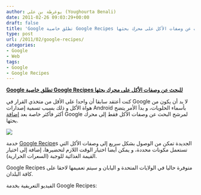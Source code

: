 ```yaml
---
author: يوغرطة بن علي (Youghourta Benali)
date: 2011-02-26 09:03:29+00:00
draft: false
title: 'Google تطلق خاصية Google Recipes للبحث عن وصفات الأكل على محرك بحثها '
type: post
url: /2011/02/google-recipes/
categories:
- Google
- Web
tags:
- Google
- Google Recipes
---
```


**[Google تطلق خاصية Google Recipes للبحث عن وصفات الأكل على محرك بحثها](https://www.it-scoop.com/2011/02/google-recipes/)**


كنت أعتقد سابقا أن واحدا على الأقل من متخذي القرار في Google لا بد أن يكون من هواة الأكل و ذلك بسبب تسمية إصدارات Android بأسماء الحلويات، و بدأ الأمر يتضح أكثر فأكثر خاصة بعد [إضافة](http://googleblog.blogspot.com/2011/02/slice-and-dice-your-recipe-search.html) Google لمرشح البحث عن وصفات الأكل فقط إلى محرك بحثها.



[![](http://www.google.com/landing/recipes/screen.png)
](https://www.it-scoop.com/2011/02/google-recipes/)

خدمة [Google Recipe](http://www.google.com/landing/recipes/)s الجديدة تمكن من الوصول بشكل سريع إلى وصفات الأكل التي تستعمل مكونات محددة، و يمكن أيضا اختيار الوقت اللازم لتحضيرها، إضافة إلى اختيار القيمة الغذائية للوجبة (السعرات الحرارية).

Google Recipes متوفرة حاليا في الولايات المتحدة و اليابان و سيتم تعميمها لاحقا على كافة البلدان.

الفيديو التعريفية بخدمة Google Recipes:



<!-- more -->


<object width="640" height="390"><embed src="http://www.youtube.com/v/IsUN1dUbbM8?fs=1&hl=fr_FR" allowscriptaccess="always" height="390" width="640" allowfullscreen="true" type="application/x-shockwave-flash"></embed></object>
